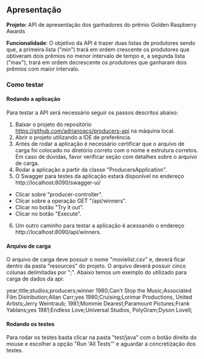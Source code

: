 ## Apresentação

**Projeto:** API de apresentação dos ganhadores do prêmio Golden Raspberry Awards

**Funcionalidade**: O objetivo da API é trazer duas listas de produtores sendo que, a primeira lista ("min") trará em ordem crescente os produtores que obtiveram dois prêmios no menor intervalo de tempo e, a segunda lista ("max"), trará em ordem decrescente os produtores que ganharam dois prêmios com maior intervalo.

### Como testar
#### Rodando a aplicação

Para testar a API será necessário seguir os passos descritos abaixo:

1. Baixar o projeto do repositório https://github.com/adrianoacs/producers-api na máquina local.
2. Abrir o projeto utilizando a IDE de preferência.
3. Antes de rodar a aplicação é necessário certificar que o arquivo de carga foi colocado no diretório correto com o nome e estrutura corretos. Em caso de dúvidas, favor verificar seção com detalhes sobre o arquivo de carga.
4. Rodar a aplicação a partir da classe "ProducersApplication".
5. O Swagger para testes da aplicação estará disponível no endereço http://localhost:8090/swagger-ui/
- Clicar sobre "producer-controller".
- Clicar sobre a operação GET "/api/winners".
- Clicar no botão "Try it out".
- Clicar no botão "Execute".

6. Um outro caminho para testar a aplicação é acessando o endereço http://localhost:8090/api/winners.

#### Arquivo de carga
O arquivo de carga deve possuir o nome "movielist.csv" e, deverá ficar dentro da pasta "resources" do projeto. O arquivo deverá possuir cinco colunas delimitadas por ";". Abaixo temos um exemplo do utilizado para carga de dados da api:

year;title;studios;producers;winner
1980;Can't Stop the Music;Associated Film Distribution;Allan Carr;yes
1980;Cruising;Lorimar Productions, United Artists;Jerry Weintraub;
1981;Mommie Dearest;Paramount Pictures;Frank Yablans;yes
1981;Endless Love;Universal Studios, PolyGram;Dyson Lovell;

#### Rodando os testes
Para rodar os testes basta clicar na pasta "test/java" com o botão direito do mouse e escolher a opção "Run 'All Tests'" e aguardar a concretização dos testes.


